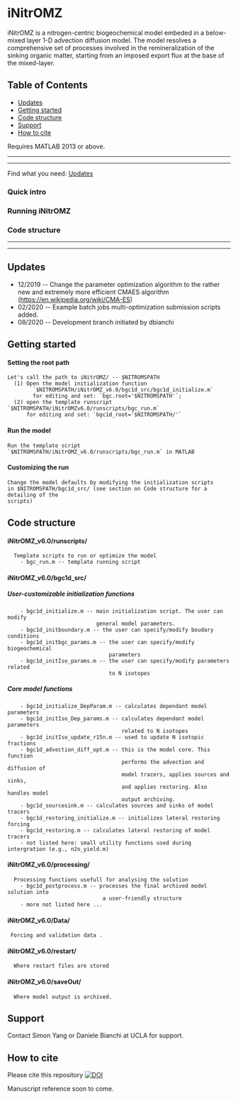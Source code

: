# iNitrOMZ
iNitrOMZ is a nitrogen-centric biogeochemical model embeded in a below-mixed layer 1-D advection diffusion model. The model resolves a comprehensive set of processes involved in the remineralization of the sinking organic matter, starting from an imposed export flux at the base of the mixed-layer.
    
## Table of Contents

- [Updates](#updates)
- [Getting started](#getting-started)
- [Code structure](#code-structure)
- [Support](#support)
- [How to cite](#how-to-cite)

Requires MATLAB 2013 or above.

---------------------------------------
---------------------------------------
Find what you need:
[Updates](.#-Updates)
### Quick intro
### Running iNitrOMZ
### Code structure
---------------------------------------
---------------------------------------

## Updates
* 12/2019 -- Change the parameter optimization algorithm to the rather new and extremely more efficient CMAES algorithm (https://en.wikipedia.org/wiki/CMA-ES)
* 02/2020 -- Example batch jobs multi-optimization submission scripts added.
* 08/2020 -- Development branch initiated by dbianchi
## Getting started
#### Setting the root path
    Let's call the path to iNitrOMZ/ -- $NITROMSPATH 
      (1) Open the model initialization function
            `$NITROMSPATH/iNitrOMZ_v6.0/bgc1d_src/bgc1d_initialize.m`
            for editing and set: `bgc.root='$NITROMSPATH'`;
      (2) open the template runscript  `$NITROMSPATH/iNitrOMZv6.0/runscripts/bgc_run.m`
          for editing and set: `bgc1d_root='$NITROMSPATH/'`
#### Run the model
    Run the template script `$NITROMSPATH/iNitrOMZ_v6.0/runscripts/bgc_run.m` in MATLAB
#### Customizing the run
    Change the model defaults by modifying the initialization scripts 
    in $NITROMSPATH/bgc1d_src/ (see section on Code structure for a detailing of the 
    scripts)



## Code structure 
 #### iNitrOMZ_v6.0/runscripts/  
      Template scripts to run or optimize the model
        - bgc_run.m -- template running script
                   
 #### iNitrOMZ_v6.0/bgc1d_src/
  ##### User-customizable initialization functions
       
        - bgc1d_initialize.m -- main initialization script. The user can modify 
                                general model parameters.
        - bgc1d_initboundary.m -- the user can specify/modify boudary conditions
        - bgc1d_initbgc_params.m -- the user can specify/modify biogeochemical 
                                    parameters
        - bgc1d_initIso_params.m -- the user can specify/modify parameters related 
                                    to N isotopes
  
 ##### Core model functions 
        - bgc1d_initialize_DepParam.m -- calculates dependant model parameters
        - bgc1d_initIso_Dep_params.m -- calculates dependant model parameters 
                                        related to N isotopes
        - bgc1d_initIso_update_r15n.m -- used to update N isotopic fractions
        - bgc1d_advection_diff_opt.m -- this is the model core. This function 
                                        performs the advection and diffusion of 
                                        model tracers, applies sources and sinks,
                                        and applies restoring. Also handles model 
                                        output archiving.
        - bgc1d_sourcesink.m -- calculates sources and sinks of model tracers
        - bgc1d_restoring_initialize.m -- initializes lateral restoring forcing
        - bgc1d_restoring.m -- calculates lateral restoring of model tracers
        - not listed here: small utility functions used during intergration (e.g., n2o_yield.m)

      
 #### iNitrOMZ_v6.0/processing/ 
      Processing functions usefull for analysing the solution
        - bgc1d_postprocess.m -- processes the final archived model solution into 
                                  a user-friendly structure 
        - more not listed here ...
        
 #### iNitrOMZ_v6.0/Data/
     Forcing and validation data .
       
 #### iNitrOMZ_v6.0/restart/
      Where restart files are stored
       
 #### iNitrOMZ_v6.0/saveOut/
      Where model output is archived.
      
## Support
Contact Simon Yang or Daniele Bianchi at UCLA for support. 

## How to cite 
Please cite this repository [![DOI](https://zenodo.org/badge/236965059.svg)](https://zenodo.org/badge/latestdoi/236965059)

Manuscript reference soon to come.
